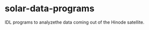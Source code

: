 solar-data-programs
===================

IDL programs to analyzethe data coming out of the Hinode satellite.
